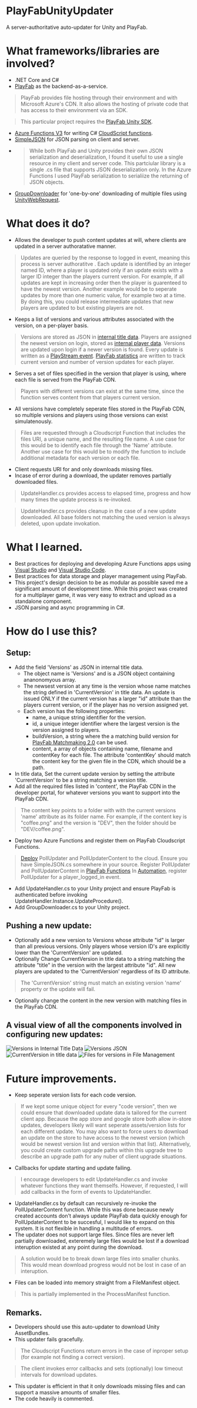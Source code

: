 # PlayFabUnityUpdater
A server-authoritative auto-updater for Unity and PlayFab.

# What frameworks/libraries are involved?
- .NET Core and C#
- [PlayFab](https://playfab.com/) as the backend-as-a-service.
> PlayFab provides file hosting through their environment and with Microsoft Azure's CDN. It also allows the hosting of private code that has access to their environment via an SDK.

> This particular project requires the [PlayFab Unity SDK](https://docs.microsoft.com/en-us/gaming/playfab/sdks/unity3d/). 
- [Azure Functions V3](https://docs.microsoft.com/en-us/azure/azure-functions/functions-versions) for writing C# [CloudScript functions](https://docs.microsoft.com/en-us/gaming/playfab/features/automation/cloudscript-af/).
- [SimpleJSON](https://github.com/HenrikPoulsen/SimpleJSON) for JSON parsing on client and server.
- > While both PlayFab and Unity provides their own JSON serialization and deserialization, I found it useful to use a single resource in my client and server code. This partciular library is a single .cs file that supports JSON deserialization only. In the Azure Functions I used PlayFab serialization to serialiize the returning of JSON objects.
- [GroupDownloader](https://github.com/jpgordon00/UnityGroupDownloader) for 'one-by-one' downloading of multiple files using [UnityWebRequest](https://docs.unity3d.com/ScriptReference/Networking.UnityWebRequest.html).

# What does it do?
- Allows the developer to push content updates at will, where clients are updated in a server authoratative manner.
> Updates are queried by the response to logged in event, meaning this process is server authoratitve . Each update is identified by an integer named ID, where a player is updated only if an update exists with a larger ID integer than the players current version. For example, if all updates are kept in increasing order then the player is guarenteed to have the newest version. Another example would be to seperate updates by more than one numeric value, for example two at a time. By doing this, you could release intermediate updates that new players are updated to but existing players are not.
- Keeps a list of versions and various attributes associated with the version, on a per-player basis.
> Versions are stored as JSON in [internal title data](https://docs.microsoft.com/en-us/gaming/playfab/features/data/titledata/quickstart). Players are assigned the newest version on login, stored as [internal player data](https://docs.microsoft.com/en-us/rest/api/playfab/server/player-data-management/getuserinternaldata?view=playfab-rest). Versions are updated upon login if a newer version is found. Every update is written as a [PlayStream event](https://docs.microsoft.com/en-us/rest/api/playfab/events/playstream-events/writeevents?view=playfab-rest). [PlayFab statistics](https://docs.microsoft.com/en-us/gaming/playfab/features/data/playerdata/using-player-statistics) are written to track current version and number of version updates for each player.
- Serves a set of files specified in the version that player is using, where each file is served from the PlayFab CDN.
> Players with different versions can exist at the same time, since the function serves content from that players current version. 
- All versions have completely seperate files stored in the PlayFab CDN, so multiple versions and players using those versions can exist simulatenously.
> Files are requested through a Cloudscript Function that includes the files URI, a unique name, and the resulting file name. A use case for this would be to identify each file through the 'Name' attribute. Another use case for this would be to modify the function to include additional metadata for each version or each file.
- Client requests URI for and only downloads missing files.
- Incase of error during a download, the updater removes partially downloaded files.
> UpdateHandler.cs provides access to elapsed time, progress and how many times the update process is re-invoked.

> UpdateHandler.cs provides cleanup in the case of a new update downloaded. All base folders not matching the used version is always deleted, upon update invokation.

# What I learned.
- Best practices for deploying and developing Azure Functions apps using [Visual Studio](https://visualstudio.microsoft.com/) and [Visual Studio Code](https://code.visualstudio.com/).
- Best practices for data storage and player management using PlayFab.
- This project's design decision to be as modular as possible saved me a significant amount of development time. While this project was created for a multiplayer game, it was very easy to extract and upload as a standalone component.
- JSON parsing and async programming in C#.

# How do I use this?
## Setup:
- Add the field 'Versions' as JSON in internal title data.
    - The object name is 'Versions' and is a JSON object containing ananonomyous array. 
    - The newsest version at any time is the version whose name matches the string defined in 'CurrentVersion' in title data. An update is issued ONLY if the current version has a larger "id" attribute than the players current version, or if the player has no version assigned yet.
    - Each version has the following properties:
        - name, a unique string identifier for the version.
        - id, a unique integer identifier where the largest version is the version assigned to players.
        - buildVersion, a string where the a matching build version for [PlayFab Matchmaking 2.0](https://docs.microsoft.com/en-us/gaming/playfab/features/multiplayer/matchmaking/) can be used.
        - content, a array of objects containing name, filename and contentKey for each file. The attribute 'contentKey' should match the content key for the given file in the CDN, which should be a path.
- In title data, Set the current update version by setting the attribute 'CurrentVersion' to be a string matching a version title.
- Add all the required files listed in 'content', the PlayFab CDN in the developer portal, for whatever versions you want to support into the PlayFab CDN.
> The content key points to a folder with with the current versions 'name' attribute as its folder name. For example, if the content key is "coffee.png" and the version is "DEV", then the folder should be "DEV/coffee.png".
- Deploy two Azure Functions and register them on PlayFab Cloudscript Functions.
> [Deploy](https://docs.microsoft.com/en-us/azure/devops/pipelines/targets/azure-functions?view=azure-devops&tabs=dotnet-core%2Cyaml) PollUpdater and PollUpdaterContent to the cloud. Ensure you have SimpleJSON.cs somewhere in your source.
> Register PollUpdater and PollUpdaterContent in [PlayFab Functions](https://docs.microsoft.com/en-us/gaming/playfab/features/automation/cloudscript-af/quickstart)
> In [Automation](https://docs.microsoft.com/en-us/gaming/playfab/features/automation/), register PollUpdater for a player_logged_in event.
- Add UpdateHandler.cs to your Unity project and ensure PlayFab is authenticated before invoking UpdateHandler.Instance.UpdateProcedure().
- Add GroupDownloader.cs to your Unity project.

## Pushing a new update:
- Optionally add a new version to Versions whose attribute "id" is larger than all previous versions. Only players whose version ID's are explicitly lower than the 'CurrentVersion' are updated.
- Optionally Change CurrentVersion in title data to a string matching the attribute "title" in the version with the largest attribute "id". All new players are updated to the 'CurrentVersion' regardless of its ID attribute.
> The 'CurrentVersion' string must match an existing version 'name' property or the update will fail.
- Optionally change the content in the new version with matching files in the PlayFab CDN.

## A visual view of all the components involved in configuring new updates:
![Versions in Internal Title Data](https://i.gyazo.com/d9f8fe798877b3f6e2d21a166d1bab4a.png)
![Versions JSON](https://i.gyazo.com/7942f1fe2e9bf4c3b664f18dfdc34b14.png)
![CurrentVersion in title data](https://i.gyazo.com/bac0068a2f19ec4e06296136d0681803.png)
![Files for versions in File Management](https://i.gyazo.com/32642f0fe8e07a7c0675046e4bdf3db1.png)

# Future improvements.
- Keep seperate version lists for each code version.
> If we kept some unique object for every "code version", then we could ensure that downloaded update data is tailored for the current client app. Because the app store and google store both allow in-store updates, developers likely will want seperate assets/version lists for each different update. You may also want to force users to download an update on the store to have access to the newest version (which would be newest version list and version within that list). Alternatively, you could create custom upgrade paths within this upgrade tree to describe an upgrade path for any nuber of client upgrade situations.
- Callbacks for update starting and update failing.
> I encourage developers to edit UpdateHandler.cs and invoke whatever functions they want themselfs. However, if requested, I will add callbacks in the form of events to UpdateHandler.
- UpdateHandler.cs by default can recursively re-invoke the PollUpdaterContent function. While this was done because newly created accounts don't always update PlayFab data quickly enough for PollUpdaterContent to be succesful, I would like to expand on this system. It is not flexible in handling a multitude of errors.
- The updater does not support large files. Since files are never left partially downloaded, exteremely large files would be lost if a download interuption existed at any point during the download.
> A solution would be to break down large files into smaller chunks. This would mean download progress would not be lost in case of an interuption.
- Files can be loaded into memory straight from a FileManifest object.
> This is partially implemented in the ProcessManifest function.

## Remarks.
- Developers should use this auto-updater to download Unity AssetBundles.
- This updater fails gracefully.
> The Cloudscript Functions return errors in the case of inproper setup (for example not finding a correct version).

> The client invokes error callbacks and sets (optionally) low timeout intervals for download updates.
- This updater is efficient in that it only downloads missing files and can support a massive amounts of smaller files. 
- The code heavily is commented.
